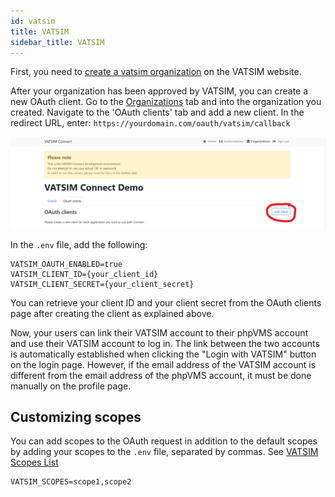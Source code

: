 ```yaml
---
id: vatsim
title: VATSIM
sidebar_title: VATSIM
---
```


First, you need to [create a vatsim organization](https://auth.vatsim.net/organization/requirements) on the VATSIM website.

After your organization has been approved by VATSIM, you can create a new OAuth client.
Go to the [Organizations](https://auth-dev.vatsim.net/organization) tab and into the organization you created. Navigate to the 'OAuth clients' tab and add a new client.
In the redirect URL, enter: `https://yourdomain.com/oauth/vatsim/callback`

![](img/create-vatsim.png)

In the `.env` file, add the following:

```shell title=".env"
VATSIM_OAUTH_ENABLED=true
VATSIM_CLIENT_ID={your_client_id}
VATSIM_CLIENT_SECRET={your_client_secret}
```
You can retrieve your client ID and your client secret from the OAuth clients page after creating the client as explained above.

Now, your users can link their VATSIM account to their phpVMS account and use their VATSIM account to log in. The link between the two accounts is automatically established when clicking the "Login with VATSIM" button on the login page. However, if the email address of the VATSIM account is different from the email address of the phpVMS account, it must be done manually on the profile page.

## Customizing scopes

You can add scopes to the OAuth request in addition to the default scopes by adding your scopes to the `.env` file, separated by commas.
See [VATSIM Scopes List](https://vatsim.dev/api/connect-api/redirect)

```shell title=".env"
VATSIM_SCOPES=scope1,scope2
```
